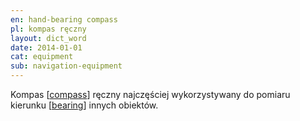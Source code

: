 ```yaml
---
en: hand-bearing compass
pl: kompas ręczny 
layout: dict_word
date: 2014-01-01
cat: equipment
sub: navigation-equipment
---
```


Kompas [[compass](/dict/c/compass/)] ręczny najczęściej wykorzystywany do pomiaru kierunku [[bearing](/dict/b/bearing/)] innych obiektów.